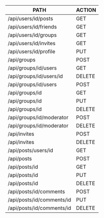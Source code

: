 

|        PATH                    |     ACTION        |
|--------------------------------|-------------------|
| /api/users/id/posts            |      GET          |
| /api/users/id/friends          |      GET          |
| /api/users/id/groups           |      GET          |
| /api/users/id/invites          |      GET          |
| /api/users/id/profile          |      PUT          |
| /api/groups                    |      POST         |
| /api/groups/id/users           |      GET          |
| /api/groups/id/users/id        |      DELETE       |
| /api/groups/id/users           |      POST         |
| /api/groups/id                 |      GET          |
| /api/groups/id                 |      PUT          |
| /api/groups/id                 |      DELETE       |
| /api/groups/id/moderator       |      POST         |
| /api/groups/id/moderator       |      DELETE       |
| /api/invites                   |      POST         |
| /api/invites                   |      DELETE       |
| /api/posts/users/id            |      GET          |
| /api/posts                     |      POST         |
| /api/posts/id                  |      GET          |
| /api/posts/id                  |      PUT          |
| /api/posts/id                  |      DELETE       |
| /api/posts/id/comments         |      POST         |
| /api/posts/id/comments/id      |      PUT          |
| /api/posts/id/comments/id      |      DELETE       |